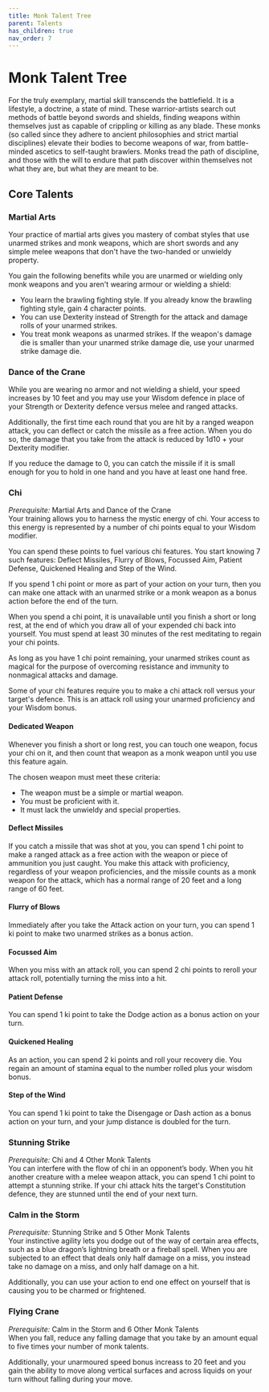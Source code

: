 ```yaml
---
title: Monk Talent Tree
parent: Talents
has_children: true
nav_order: 7
---
```


# Monk Talent Tree
For the truly exemplary, martial skill transcends the battlefield. It is a lifestyle, a doctrine, a state of mind. These warrior-artists search out methods of battle beyond swords and shields, finding weapons within themselves just as capable of crippling or killing as any blade. These monks (so called since they adhere to ancient philosophies and strict martial disciplines) elevate their bodies to become weapons of war, from battle-minded ascetics to self-taught brawlers. Monks tread the path of discipline, and those with the will to endure that path discover within themselves not what they are, but what they are meant to be.

## Core Talents

### Martial Arts
Your practice of martial arts gives you mastery of combat styles that use unarmed strikes and monk weapons, which are short swords and any simple melee weapons that don't have the two-handed or unwieldy property.

You gain the following benefits while you are unarmed or wielding only monk weapons and you aren't wearing armour or wielding a shield:
* You learn the brawling fighting style. If you already know the brawling fighting style, gain 4 character points.
* You can use Dexterity instead of Strength for the attack and damage rolls of your unarmed strikes.
* You treat monk weapons as unarmed strikes. If the weapon's damage die is smaller than your unarmed strike damage die, use your unarmed strike damage die.

### Dance of the Crane
While you are wearing no armor and not wielding a shield, your speed increases by 10 feet and you may use your Wisdom defence in place of your Strength or Dexterity defence versus melee and ranged attacks.

Additionally, the first time each round that you are hit by a ranged weapon attack, you can deflect or catch the missile as a free action. When you do so, the damage that you take from the attack is reduced by 1d10 + your Dexterity modifier.

If you reduce the damage to 0, you can catch the missile if it is small enough for you to hold in one hand and you have at least one hand free.

### Chi
*Prerequisite:* Martial Arts and Dance of the Crane<br>
Your training allows you to harness the mystic energy of chi. Your access to this energy is represented by a number of chi points equal to your Wisdom modifier.

You can spend these points to fuel various chi features. You start knowing 7 such features: Deflect Missiles, Flurry of Blows, Focussed Aim, Patient Defense, Quickened Healing and Step of the Wind.

If you spend 1 chi point or more as part of your action on your turn, then you can make one attack with an unarmed strike or a monk weapon as a bonus action before the end of the turn.

When you spend a chi point, it is unavailable until you finish a short or long rest, at the end of which you draw all of your expended chi back into yourself. You must spend at least 30 minutes of the rest meditating to regain your chi points.

As long as you have 1 chi point remaining, your unarmed strikes count as magical for the purpose of overcoming resistance and immunity to nonmagical attacks and damage.

Some of your chi features require you to make a chi attack roll versus your target's defence. This is an attack roll using your unarmed proficiency and your Wisdom bonus.

#### Dedicated Weapon
Whenever you finish a short or long rest, you can touch one weapon, focus your chi on it, and then count that weapon as a monk weapon until you use this feature again.

The chosen weapon must meet these criteria:
* The weapon must be a simple or martial weapon.
* You must be proficient with it.
* It must lack the unwieldy and special properties.

#### Deflect Missiles
If you catch a missile that was shot at you, you can spend 1 chi point to make a ranged attack as a free action with the weapon or piece of ammunition you just caught. You make this attack with proficiency, regardless of your weapon proficiencies, and the missile counts as a monk weapon for the attack, which has a normal range of 20 feet and a long range of 60 feet.

#### Flurry of Blows
Immediately after you take the Attack action on your turn, you can spend 1 ki point to make two unarmed strikes as a bonus action.

#### Focussed Aim
When you miss with an attack roll, you can spend 2 chi points to reroll your attack roll, potentially turning the miss into a hit.

#### Patient Defense
You can spend 1 ki point to take the Dodge action as a bonus action on your turn.

#### Quickened Healing
As an action, you can spend 2 ki points and roll your recovery die. You regain an amount of stamina equal to the number rolled plus your wisdom bonus.

#### Step of the Wind
You can spend 1 ki point to take the Disengage or Dash action as a bonus action on your turn, and your jump distance is doubled for the turn.

### Stunning Strike
*Prerequisite:* Chi and 4 Other Monk Talents<br>
You can interfere with the flow of chi in an opponent’s body. When you hit another creature with a melee weapon attack, you can spend 1 chi point to attempt a stunning strike. If your chi attack hits the target's Constitution defence, they are stunned until the end of your next turn.

### Calm in the Storm
*Prerequisite:* Stunning Strike and 5 Other Monk Talents<br>
Your instinctive agility lets you dodge out of the way of certain area effects, such as a blue dragon’s lightning breath or a fireball spell. When you are subjected to an effect that deals only half damage on a miss, you instead take no damage on a miss, and only half damage on a hit.

Additionally, you can use your action to end one effect on yourself that is causing you to be charmed or frightened.

### Flying Crane
*Prerequisite:* Calm in the Storm and 6 Other Monk Talents<br>
When you fall, reduce any falling damage that you take by an amount equal to five times your number of monk talents.

Additionally, your unarmoured speed bonus increass to 20 feet and you gain the ability to move along vertical surfaces and across liquids on your turn without falling during your move.
